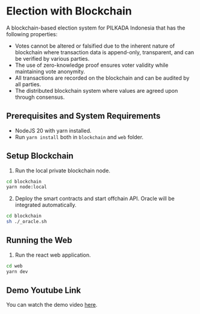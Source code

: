 # Election with Blockchain

A blockchain-based election system for PILKADA Indonesia that has the following properties:

- Votes cannot be altered or falsified due to the inherent nature of blockchain where transaction data is append-only, transparent, and can be verified by various parties.
- The use of zero-knowledge proof ensures voter validity while maintaining vote anonymity.
- All transactions are recorded on the blockchain and can be audited by all parties.
- The distributed blockchain system where values are agreed upon through consensus.

## Prerequisites and System Requirements

- NodeJS 20 with yarn installed.
- Run `yarn install` both in `blockchain` and `web` folder.

## Setup Blockchain

1. Run the local private blockchain node.

```sh
cd blockchain
yarn node:local
```

2. Deploy the smart contracts and start offchain API. Oracle will be integrated automatically.

```sh
cd blockchain
sh ./_oracle.sh
```

## Running the Web

1. Run the react web application.

```sh
cd web
yarn dev
```

## Demo Youtube Link

You can watch the demo video [here](https://youtu.be/8NV2hxjggNY).
